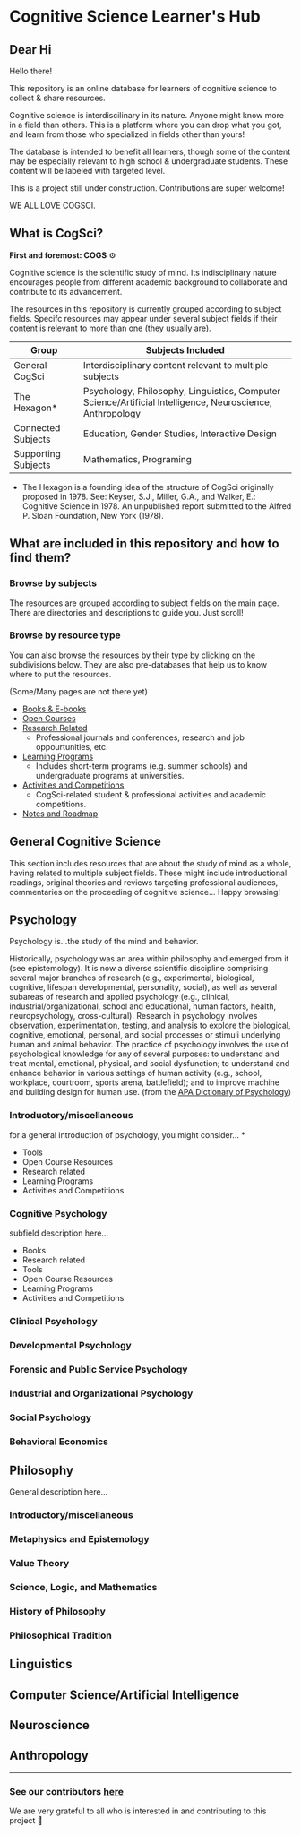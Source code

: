 # Cognitive Science Learner's Hub
## Dear Hi
Hello there!

This repository is an online database for learners of cognitive science to collect &amp; share resources. 

Cognitive science is interdiscilinary in its nature. Anyone might know more in a field than others. This is a platform where you can drop what you got, and learn from those who specialized in fields other than yours!

The database is intended to benefit all learners, though some of the content may be especially relevant to high school &amp; undergraduate students. These content will be labeled with targeted level.

This is a project still under construction. Contributions are super welcome! 

WE ALL LOVE COGSCI.



## What is CogSci? 

**First and foremost: COGS** ⚙️

Cognitive science is the scientific study of mind. Its indisciplinary nature encourages people from different academic background to collaborate and contribute to its advancement.

The resources in this repository is currently grouped according to subject fields. Specifc resources may appear under several subject fields if their content is relevant to more than one (they usually are).

|Group|Subjects Included|
|---|---|
|General CogSci|Interdisciplinary content relevant to multiple subjects|
|The Hexagon*|Psychology, Philosophy, Linguistics, Computer Science/Artificial Intelligence, Neuroscience, Anthropology|
|Connected Subjects|Education, Gender Studies, Interactive Design|
|Supporting Subjects|Mathematics, Programing|

* The Hexagon is a founding idea of the structure of CogSci originally proposed in 1978. See: Keyser, S.J., Miller, G.A., and Walker, E.: Cognitive Science in 1978. An unpublished report submitted to the Alfred P. Sloan Foundation, New York (1978).



## What are included in this repository and how to find them? 

### Browse by subjects

The resources are grouped according to subject fields on the main page. There are directories and descriptions to guide you. Just scroll!

### Browse by resource type

You can also browse the resources by their type by clicking on the subdivisions below. They are also pre-databases that help us to know where to put the resources.

(Some/Many pages are not there yet)
* [Books & E-books](./BOOKS.md)
* [Open Courses](./COURSES.md)
* [Research Related](./RESEARCH.md) 
  * Professional journals and conferences, research and job oppourtunities, etc. 
* [Learning Programs](./PROGRAMS.md)
  * Includes short-term programs (e.g. summer schools) and undergraduate programs at universities.
* [Activities and Competitions](./ACTIVITIES.md)
  * CogSci-related student & professional activities and academic competitions.
* [Notes and Roadmap](./ROUTES.md)



## General Cognitive Science
This section includes resources that are about the study of mind as a whole, having related to multiple subject fields. These might include introductional readings, original theories and reviews targeting professional audiences, commentaries on the proceeding of cognitive science... Happy browsing!

## Psychology
Psychology is...the study of the mind and behavior. 

Historically, psychology was an area within philosophy and emerged from it (see epistemology). It is now a diverse scientific discipline comprising several major branches of research (e.g., experimental, biological, cognitive, lifespan developmental, personality, social), as well as several subareas of research and applied psychology (e.g., clinical, industrial/organizational, school and educational, human factors, health, neuropsychology, cross-cultural). Research in psychology involves observation, experimentation, testing, and analysis to explore the biological, cognitive, emotional, personal, and social processes or stimuli underlying human and animal behavior. The practice of psychology involves the use of psychological knowledge for any of several purposes: to understand and treat mental, emotional, physical, and social dysfunction; to understand and enhance behavior in various settings of human activity (e.g., school, workplace, courtroom, sports arena, battlefield); and to improve machine and building design for human use. (from the [APA Dictionary of Psychology](https://dictionary.apa.org/psychology))

### Introductory/miscellaneous

for a general introduction of psychology, you might consider...
* 
* Tools
* Open Course Resources
* Research related
* Learning Programs
* Activities and Competitions

### Cognitive Psychology
subfield description here...
* Books
* Research related
* Tools
* Open Course Resources
* Learning Programs
* Activities and Competitions

### Clinical Psychology

### Developmental Psychology

### Forensic and Public Service Psychology

### Industrial and Organizational Psychology

### Social Psychology

### Behavioral Economics

## Philosophy
General description here...

### Introductory/miscellaneous

### Metaphysics and Epistemology

### Value Theory

### Science, Logic, and Mathematics

### History of Philosophy

### Philosophical Tradition


## Linguistics


## Computer Science/Artificial Intelligence


## Neuroscience


## Anthropology


---
### See our contributors [here](./CONTRIBUTORS.md)
We are very grateful to all who is interested in and contributing to this project 🥺

